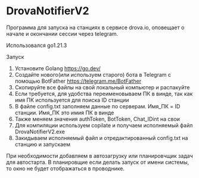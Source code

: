 # DrovaNotifierV2
Программа для запуска на станциях в сервисе drova.io, оповещает о начале и окончании сессии через telegram. 

Использовался go1.21.3

Запуск

1. Установите Golang https://go.dev/
2. Создайте нового(или используем старого) бота в Telegram с помощью BotFather https://telegram.me/BotFather
3. Скопируйте все файлы на свой локальный компьютер и распакуйте
4. Если требуется, для удобства переименовываем ПК в винде, так как имя ПК используется для поиска ID станции
5. В файле config.txt заполняем данные по серверам. Имя_ПК = ID станции. Имя_ПК это имия ПК в винде
6. Также меняем значения authToken, BotToken, Chat_IDint на свои
7. Для компиляции используем copilate и получаем исполняемый файл DrovaNotifierV2.exe
8. Закидываем исполняемый файл и отредактированный config.txt на станцию и запускаем
   
При необходимости добавляем в автозагрузку или планировчщик задач для автостарта. В планировщие если делать запуск от имени системы, то окно не будет отображаться в проводнике.

